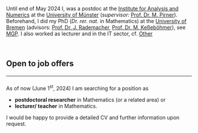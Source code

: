 Until end of May 2024 I, was a postdoc at the <a href="https://www.uni-muenster.de/AMM/en/institute.shtml">Institute for Analysis and Numerics</a> at the <a href="https://www.uni-muenster.de/en/">University of Münster</a> (<i>supervisor:</i> <a href="https://www.uni-muenster.de/AMM/en/Pirner/index.shtml">Prof. Dr. M. Pirner</a>). Beforehand, I did my PhD (<i>Dr. rer. nat.</i> in Mathematics) at the <a href="https://www.uni-bremen.de/en/">University of Bremen</a> (advisors: <a href="https://www.math.uni-hamburg.de/en/forschung/bereiche/am/ang-dynamische-systeme/personen/rademacher-jens.html">Prof. Dr. J. Rademacher</a>, <a href="https://www.uni-bremen.de/dynsys/members/prof-dr-marc-kesseboehmer">Prof. Dr. M. Keßeböhmer</a>), see <a href="https://www.mathgenealogy.org/id.php?id=277103">MGP</a>. I also worked as lecturer and in the IT sector, cf. <a href="https://www.dulbrich.de/indexEN.html#Other">Other</a>

<br>

## Open to job offers <hr>
As of now (June 1<sup>st</sup>, 2024) I am searching for a position as 
<ul>
<li> <b>postdoctoral researcher</b> in Mathematics (or a related area) or </li>
<li> <b>lecturer/ teacher</b> in Mathematics.</li>
</ul>
I would be happy to provide a detailed CV and further information upon request.



 






